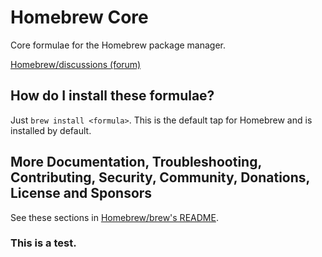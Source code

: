 # Homebrew Core

Core formulae for the Homebrew package manager.

 [Homebrew/discussions (forum)](https://github.com/orgs/Homebrew/discussions)

## How do I install these formulae?

Just `brew install <formula>`. This is the default tap for Homebrew and is installed by default.

## More Documentation, Troubleshooting, Contributing, Security, Community, Donations, License and Sponsors

See these sections in [Homebrew/brew's README](https://github.com/Homebrew/brew#homebrew).

### This is a test.
